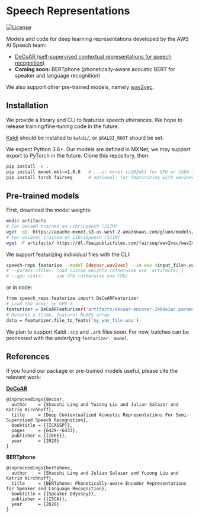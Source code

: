 # Speech Representations

[![License](https://img.shields.io/badge/License-Apache%202.0-blue.svg)](https://opensource.org/licenses/Apache-2.0)

Models and code for deep learning representations developed by the AWS AI Speech team:

- [DeCoAR (self-supervised contextual representations for speech recognition)](https://arxiv.org/abs/1912.01679)
- **Coming soon:** BERTphone (phonetically-aware acoustic BERT for speaker and language recognition)

We also support other pre-trained models, namely [wav2vec](https://github.com/pytorch/fairseq/tree/master/examples/wav2vec).


## Installation

We provide a library and CLI to featurize speech utterances. We hope to release training/fine-tuning code in the future.

[Kaldi](https://github.com/kaldi-asr/kaldi) should be installed to `kaldi/`, or `$KALDI_ROOT` should be set.

We expect Python 3.6+. Our models are defined in MXNet; we may support export to PyTorch in the future. Clone this repository, then:
```sh
pip install -e .
pip install mxnet-mkl~=1.6.0   # ...or mxnet-cu102mkl for GPU w/ CUDA 10.2, etc.
pip install torch fairseq      # optional; for featurizing with wav2vec
```


## Pre-trained models

First, download the model weights:
```sh
mkdir artifacts
# For DeCoAR trained on LibriSpeech (257M)
wget -qO- https://apache-mxnet.s3-us-west-2.amazonaws.com/gluon/models/decoar-encoder-29b8e2ac.zip | zcat > artifacts/decoar-encoder-29b8e2ac.params
# For wav2vec trained on LibriSpeech (311M)
wget -P artifacts/ https://dl.fbaipublicfiles.com/fairseq/wav2vec/wav2vec_large.pt
```
We support featurizing individual files with the CLI:
```sh
speech-reps featurize --model {decoar,wav2vec} --in-wav <input_file>.wav --out-npy <output_file>.npy
# --params <file>: load custom weights (otherwise use `artifacts/`)
# --gpu <int>:     use GPU (otherwise use CPU)
```
or in code:
```sh
from speech_reps.featurize import DeCoARFeaturizer
# Load the model on GPU 0
featurizer = DeCoARFeaturizer('artifacts/decoar-encoder-29b8e2ac.params', gpu=0)
# Returns a (time, feature) NumPy array
data = featurizer.file_to_feats('my_wav_file.wav')
```

 We plan to support Kaldi `.scp` and `.ark` files soon. For now, batches can be processed with the underlying `featurizer._model`.


## References

If you found our package or pre-trained models useful, please cite the relevant work:

**[DeCoAR](https://arxiv.org/abs/1912.01679)**
```
@inproceedings{decoar,
  author    = {Shaoshi Ling and Yuzong Liu and Julian Salazar and Katrin Kirchhoff},
  title     = {Deep Contextualized Acoustic Representations For Semi-Supervised Speech Recognition},
  booktitle = {{ICASSP}},
  pages     = {6429--6433},
  publisher = {{IEEE}},
  year      = {2020}
}
```
**BERTphone**
```
@inproceedings{bertphone,
  author    = {Shaoshi Ling and Julian Salazar and Yuzong Liu and Katrin Kirchhoff},
  title     = {BERTphone: Phonetically-aware Encoder Representations for Speaker and Language Recognition},
  booktitle = {{Speaker Odyssey}},
  publisher = {{ISCA}},
  year      = {2020}
}
```
